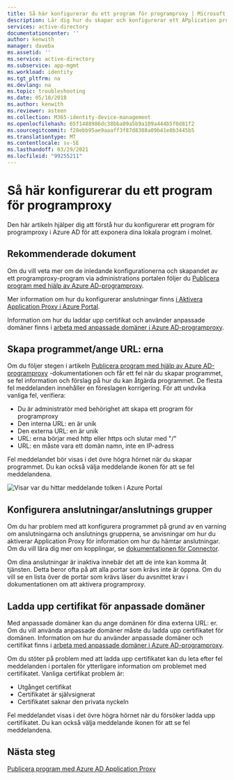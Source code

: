 ```yaml
---
title: Så här konfigurerar du ett program för programproxy | Microsoft Docs
description: Lär dig hur du skapar och konfigurerar ett APplication proxy-program med några enkla steg
services: active-directory
documentationcenter: ''
author: kenwith
manager: daveba
ms.assetid: ''
ms.service: active-directory
ms.subservice: app-mgmt
ms.workload: identity
ms.tgt_pltfrm: na
ms.devlang: na
ms.topic: troubleshooting
ms.date: 05/18/2018
ms.author: kenwith
ms.reviewer: asteen
ms.collection: M365-identity-device-management
ms.openlocfilehash: 65f1488986dc38bba89a5b9a109a444b5f0d81f2
ms.sourcegitcommit: f28ebb95ae9aaaff3f87d8388a09b41e0b3445b5
ms.translationtype: MT
ms.contentlocale: sv-SE
ms.lasthandoff: 03/29/2021
ms.locfileid: "99255211"
---
```

# <a name="how-to-configure-an-application-proxy-application"></a>Så här konfigurerar du ett program för programproxy

Den här artikeln hjälper dig att förstå hur du konfigurerar ett program för programproxy i Azure AD för att exponera dina lokala program i molnet.

## <a name="recommended-documents"></a>Rekommenderade dokument

Om du vill veta mer om de inledande konfigurationerna och skapandet av ett programproxy-program via administrations portalen följer du [Publicera program med hjälp av Azure AD-programproxy](application-proxy-add-on-premises-application.md).

Mer information om hur du konfigurerar anslutningar finns [i Aktivera Application Proxy i Azure Portal](application-proxy-add-on-premises-application.md).

Information om hur du laddar upp certifikat och använder anpassade domäner finns i [arbeta med anpassade domäner i Azure AD-programproxy](application-proxy-configure-custom-domain.md).

## <a name="create-the-applicationsetting-the-urls"></a>Skapa programmet/ange URL: erna

Om du följer stegen i artikeln [Publicera program med hjälp av Azure AD-programproxy](application-proxy-add-on-premises-application.md) -dokumentationen och får ett fel när du skapar programmet, se fel information och förslag på hur du kan åtgärda programmet. De flesta fel meddelanden innehåller en föreslagen korrigering. För att undvika vanliga fel, verifiera:

- Du är administratör med behörighet att skapa ett program för programproxy
- Den interna URL: en är unik
- Den externa URL: en är unik
- URL: erna börjar med http eller https och slutar med "/"
- URL: en måste vara ett domän namn, inte en IP-adress

Fel meddelandet bör visas i det övre högra hörnet när du skapar programmet. Du kan också välja meddelande ikonen för att se fel meddelandena.

![Visar var du hittar meddelande tolken i Azure Portal](./media/application-proxy-config-how-to/error-message.png)

## <a name="configure-connectorsconnector-groups"></a>Konfigurera anslutningar/anslutnings grupper

Om du har problem med att konfigurera programmet på grund av en varning om anslutningarna och anslutnings grupperna, se anvisningar om hur du aktiverar Application Proxy för information om hur du hämtar anslutningar. Om du vill lära dig mer om kopplingar, se [dokumentationen för Connector](application-proxy-connectors.md).

Om dina anslutningar är inaktiva innebär det att de inte kan komma åt tjänsten. Detta beror ofta på att alla portar som krävs inte är öppna. Om du vill se en lista över de portar som krävs läser du avsnittet krav i dokumentationen om att aktivera programproxy.

## <a name="upload-certificates-for-custom-domains"></a>Ladda upp certifikat för anpassade domäner

Med anpassade domäner kan du ange domänen för dina externa URL: er. Om du vill använda anpassade domäner måste du ladda upp certifikatet för domänen. Information om hur du använder anpassade domäner och certifikat finns i [arbeta med anpassade domäner i Azure AD-programproxy](application-proxy-configure-custom-domain.md).

Om du stöter på problem med att ladda upp certifikatet kan du leta efter fel meddelanden i portalen för ytterligare information om problemet med certifikatet. Vanliga certifikat problem är:

- Utgånget certifikat
- Certifikatet är självsignerat
- Certifikatet saknar den privata nyckeln

Fel meddelandet visas i det övre högra hörnet när du försöker ladda upp certifikatet. Du kan också välja meddelande ikonen för att se fel meddelandena.

## <a name="next-steps"></a>Nästa steg

[Publicera program med Azure AD Application Proxy](application-proxy-add-on-premises-application.md)
